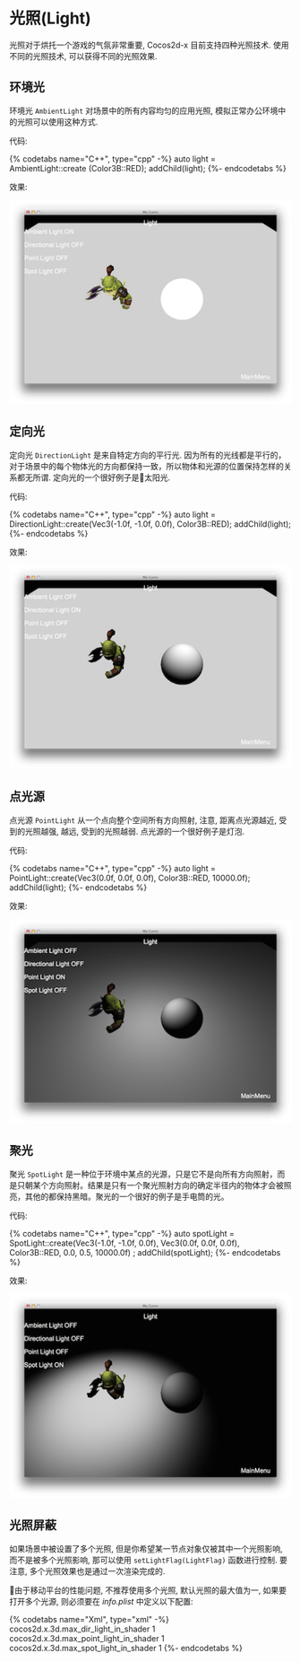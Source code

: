 # 光照(Light)

光照对于烘托一个游戏的气氛非常重要, Cocos2d-x 目前支持四种光照技术. 使用不同的光照技术, 可以获得不同的光照效果.

## 环境光

环境光 `AmbientLight` 对场景中的所有内容均匀的应用光照, 模拟正常办公环境中的光照可以使用这种方式.

代码:

{% codetabs name="C++", type="cpp" -%}
auto light = AmbientLight::create (Color3B::RED);
addChild(light);
{%- endcodetabs %}

效果:

![](../../en/3d/3d-img/9_9_1.png)

## 定向光

定向光 `DirectionLight` 是来自特定方向的平行光. 因为所有的光线都是平行的，对于场景中的每个物体光的方向都保持一致，所以物体和光源的位置保持怎样的关系都无所谓. 定向光的一个很好例子是太阳光.

代码:

{% codetabs name="C++", type="cpp" -%}
auto light = DirectionLight::create(Vec3(-1.0f, -1.0f, 0.0f), Color3B::RED);
addChild(light);
{%- endcodetabs %}

效果:

![](../../en/3d/3d-img/9_9_2.png)

## 点光源

点光源 `PointLight` 从一个点向整个空间所有方向照射, 注意, 距离点光源越近, 受到的光照越强, 越远, 受到的光照越弱. 点光源的一个很好例子是灯泡.

代码:

{% codetabs name="C++", type="cpp" -%}
auto light = PointLight::create(Vec3(0.0f, 0.0f, 0.0f), Color3B::RED, 10000.0f);
addChild(light);
{%- endcodetabs %}

效果:

![](../../en/3d/3d-img/9_9_3.png)

## 聚光

聚光 `SpotLight` 是一种位于环境中某点的光源，只是它不是向所有方向照射，而是只朝某个方向照射。结果是只有一个聚光照射方向的确定半径内的物体才会被照亮，其他的都保持黑暗。聚光的一个很好的例子是手电筒的光。

代码:

{% codetabs name="C++", type="cpp" -%}
auto spotLight = SpotLight::create(Vec3(-1.0f, -1.0f, 0.0f), Vec3(0.0f, 0.0f, 0.0f),
Color3B::RED, 0.0, 0.5, 10000.0f) ;
addChild(spotLight);
{%- endcodetabs %}

效果:

![](../../en/3d/3d-img/9_9_4.png)

## 光照屏蔽

如果场景中被设置了多个光照, 但是你希望某一节点对象仅被其中一个光照影响, 而不是被多个光照影响, 那可以使用 `setLightFlag(LightFlag)` 函数进行控制. 要注意, 多个光照效果也是通过一次渲染完成的.

由于移动平台的性能问题, 不推荐使用多个光照, 默认光照的最大值为一, 如果要打开多个光源, 则必须要在 _info.plist_ 中定义以下配置:

{% codetabs name="Xml", type="xml" -%}
<key> cocos2d.x.3d.max_dir_light_in_shader </key>
<integer> 1 </integer>
<key> cocos2d.x.3d.max_point_light_in_shader </key>
<integer> 1 </integer>
<key> cocos2d.x.3d.max_spot_light_in_shader </key>
<integer> 1 </integer>
{%- endcodetabs %}
